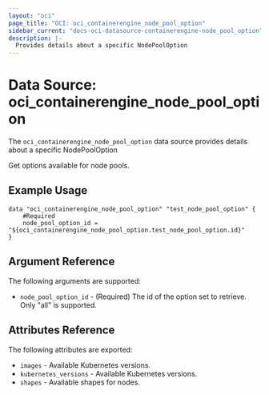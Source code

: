 ```yaml
---
layout: "oci"
page_title: "OCI: oci_containerengine_node_pool_option"
sidebar_current: "docs-oci-datasource-containerengine-node_pool_option"
description: |-
  Provides details about a specific NodePoolOption
---
```


# Data Source: oci_containerengine_node_pool_option
The `oci_containerengine_node_pool_option` data source provides details about a specific NodePoolOption

Get options available for node pools.

## Example Usage

```hcl
data "oci_containerengine_node_pool_option" "test_node_pool_option" {
	#Required
	node_pool_option_id = "${oci_containerengine_node_pool_option.test_node_pool_option.id}"
}
```

## Argument Reference

The following arguments are supported:

* `node_pool_option_id` - (Required) The id of the option set to retrieve. Only "all" is supported.


## Attributes Reference

The following attributes are exported:

* `images` - Available Kubernetes versions.
* `kubernetes_versions` - Available Kubernetes versions.
* `shapes` - Available shapes for nodes.

